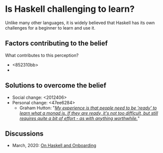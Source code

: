 # Is Haskell challenging to learn?

Unlike many other languages, it is widely believed that Haskell has its own challenges for a beginner to learn and use it.

## Factors contributing to the belief

What contributes to this perception?

* <852310bb>
* <f1f12133>

## Solutions to overcome the belief

* Social change: <2012406>
* Personal change: <47ee6284>
  * Graham Hutton: "[*My experience is that people need to be 'ready' to learn what a monad is.  If they are ready, it's not too difficult, but still requires quite a bit of effort - as with anything worthwhile.*](https://twitter.com/haskellhutt/status/1283706901973409792)"

## Discussions

* March, 2020: [On Haskell and Onboarding](https://old.reddit.com/r/haskell/comments/fpdsit/on_haskell_and_onboarding/)


